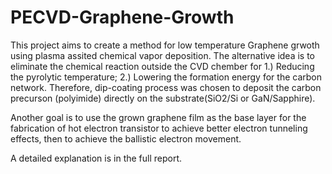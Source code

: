 # PECVD-Graphene-Growth

This project aims to create a method for low temperature Graphene grwoth using plasma assited chemical vapor deposition. The alternative idea is to eliminate the chemical reaction outside the CVD chember for 1.) Reducing the pyrolytic temperature; 2.) Lowering the formation energy for the carbon network. Therefore, dip-coating process was chosen to deposit the carbon precurson (polyimide) directly on the substrate(SiO2/Si or GaN/Sapphire). 

Another goal is to use the grown graphene film as the base layer for the fabrication of hot electron transistor to achieve better electron tunneling effects, then to achieve the ballistic electron movement.

A detailed explanation is in the full report. 
